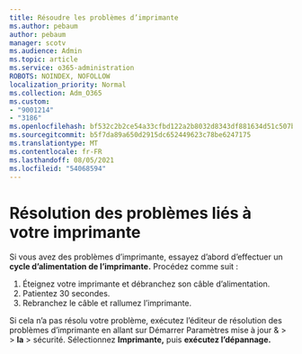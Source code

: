 ```yaml
---
title: Résoudre les problèmes d’imprimante
ms.author: pebaum
author: pebaum
manager: scotv
ms.audience: Admin
ms.topic: article
ms.service: o365-administration
ROBOTS: NOINDEX, NOFOLLOW
localization_priority: Normal
ms.collection: Adm_O365
ms.custom:
- "9001214"
- "3186"
ms.openlocfilehash: bf532c2b2ce54a33cfbd122a2b8032d8343df881634d51c507b3c743d7ed1d6c
ms.sourcegitcommit: b5f7da89a650d2915dc652449623c78be6247175
ms.translationtype: MT
ms.contentlocale: fr-FR
ms.lasthandoff: 08/05/2021
ms.locfileid: "54068594"
---
```

# <a name="troubleshoot-your-printer"></a>Résolution des problèmes liés à votre imprimante

Si vous avez des problèmes d’imprimante, essayez d’abord d’effectuer un **cycle d’alimentation de l’imprimante.** Procédez comme suit :

1. Éteignez votre imprimante et débranchez son câble d’alimentation.
2. Patientez 30 secondes.
3. Rebranchez le câble et rallumez l’imprimante.

Si cela n’a pas résolu votre problème, exécutez l’éditeur de résolution des problèmes d’imprimante en allant sur Démarrer Paramètres mise à jour &  >    >  **la**  >  sécurité. Sélectionnez **Imprimante,** puis **exécutez l’dépannage.**